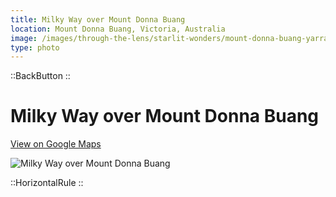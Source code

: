 ```yaml
---
title: Milky Way over Mount Donna Buang
location: Mount Donna Buang, Victoria, Australia
image: /images/through-the-lens/starlit-wonders/mount-donna-buang-yarra-ranges-national-park.jpg
type: photo
---
```


::BackButton
::

# Milky Way over Mount Donna Buang

<a href="https://www.google.com/maps/search/?api=1&query=Mount+Donna+Buang,+Victoria,+Australia" target="_blank" rel="noopener noreferrer">View on Google Maps</a>

![Milky Way over Mount Donna Buang](/images/through-the-lens/starlit-wonders/mount-donna-buang-yarra-ranges-national-park.jpg)

<div class="mb-8"></div>

::HorizontalRule
::
